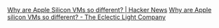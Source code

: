 
[Why are Apple Silicon VMs so different? | Hacker News](https://news.ycombinator.com/item?id=38803556)
[Why are Apple silicon VMs so different? - The Eclectic Light Company](https://eclecticlight.co/2023/12/29/why-are-apple-silicon-vms-so-different/)
